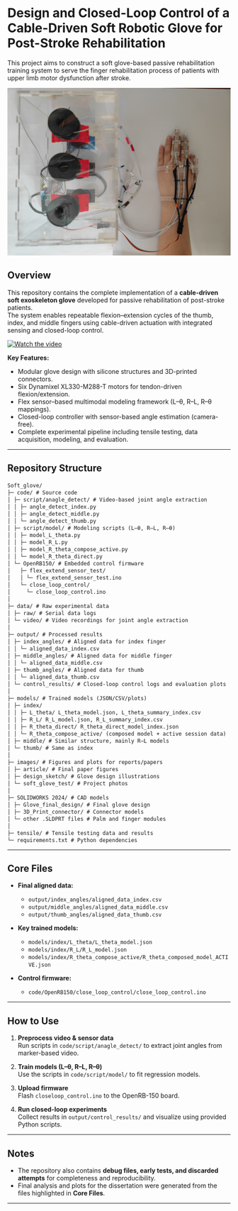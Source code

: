 # Design and Closed-Loop Control of a Cable-Driven Soft Robotic Glove for Post-Stroke Rehabilitation
This project aims to construct a soft glove-based passive rehabilitation training system to serve the finger rehabilitation process of patients with upper limb motor dysfunction after stroke.

![Description](images/soft_glove_test/IMG_20250812_173334.jpg) 


## Overview
This repository contains the complete implementation of a **cable-driven soft exoskeleton glove** developed for passive rehabilitation of post-stroke patients.  
The system enables repeatable flexion–extension cycles of the thumb, index, and middle fingers using cable-driven actuation with integrated sensing and closed-loop control.  

[![Watch the video](https://img.youtube.com/vi/nIMEAH1Ccxk/0.jpg)](https://youtu.be/nIMEAH1Ccxk)

**Key Features:**
- Modular glove design with silicone structures and 3D-printed connectors.  
- Six Dynamixel XL330-M288-T motors for tendon-driven flexion/extension.  
- Flex sensor–based multimodal modeling framework (L–θ, R–L, R–θ mappings).  
- Closed-loop controller with sensor-based angle estimation (camera-free).  
- Complete experimental pipeline including tensile testing, data acquisition, modeling, and evaluation.  

---

## Repository Structure
```
Soft_glove/
├─ code/ # Source code
│ ├─ script/anagle_detect/ # Video-based joint angle extraction
│ │ ├─ angle_detect_index.py
│ │ ├─ angle_detect_middle.py
│ │ └─ angle_detect_thumb.py
│ ├─ script/model/ # Modeling scripts (L–θ, R–L, R–θ)
│ │ ├─ model_L_theta.py
│ │ ├─ model_R_L.py
│ │ ├─ model_R_theta_compose_active.py
│ │ └─ model_R_theta_direct.py
│ └─ OpenRB150/ # Embedded control firmware
│   ├─ flex_extend_sensor_test/
│   │ └─ flex_extend_sensor_test.ino
│   └─ close_loop_control/
│     └─ close_loop_control.ino
│
├─ data/ # Raw experimental data
│ ├─ raw/ # Serial data logs
│ └─ video/ # Video recordings for joint angle extraction
│
├─ output/ # Processed results
│ ├─ index_angles/ # Aligned data for index finger
│ │ └─ aligned_data_index.csv
│ ├─ middle_angles/ # Aligned data for middle finger
│ │ └─ aligned_data_middle.csv
│ ├─ thumb_angles/ # Aligned data for thumb
│ │ └─ aligned_data_thumb.csv
│ └─ control_results/ # Closed-loop control logs and evaluation plots
│
├─ models/ # Trained models (JSON/CSV/plots)
│ ├─ index/
│ │ ├─ L_theta/ L_theta_model.json, L_theta_summary_index.csv
│ │ ├─ R_L/ R_L_model.json, R_L_summary_index.csv
│ │ ├─ R_theta_direct/ R_theta_direct_model_index.json
│ │ └─ R_theta_compose_active/ (composed model + active session data)
│ ├─ middle/ # Similar structure, mainly R–L models
│ └─ thumb/ # Same as index
│
├─ images/ # Figures and plots for reports/papers
│ ├─ article/ # Final paper figures
│ ├─ design_sketch/ # Glove design illustrations
│ └─ soft_glove_test/ # Project photos
│
├─ SOLIDWORKS 2024/ # CAD models
│ ├─ Glove_final_design/ # Final glove design
│ ├─ 3D_Print_connector/ # Connector models
│ └─ other .SLDPRT files # Palm and finger modules
│
├─ tensile/ # Tensile testing data and results
└─ requirements.txt # Python dependencies
```

---

## Core Files

- **Final aligned data:**  
  - `output/index_angles/aligned_data_index.csv`  
  - `output/middle_angles/aligned_data_middle.csv`  
  - `output/thumb_angles/aligned_data_thumb.csv`  

- **Key trained models:**  
  - `models/index/L_theta/L_theta_model.json`  
  - `models/index/R_L/R_L_model.json`  
  - `models/index/R_theta_compose_active/R_theta_composed_model_ACTIVE.json`  

- **Control firmware:**  
  - `code/OpenRB150/close_loop_control/close_loop_control.ino`

---

## How to Use

1. **Preprocess video & sensor data**  
   Run scripts in `code/script/anagle_detect/` to extract joint angles from marker-based video.  

2. **Train models (L–θ, R–L, R–θ)**  
   Use the scripts in `code/script/model/` to fit regression models.  

3. **Upload firmware**  
   Flash `closeloop_control.ino` to the OpenRB-150 board.  

4. **Run closed-loop experiments**  
   Collect results in `output/control_results/` and visualize using provided Python scripts.  

---

## Notes
- The repository also contains **debug files, early tests, and discarded attempts** for completeness and reproducibility.  
- Final analysis and plots for the dissertation were generated from the files highlighted in **Core Files**.  

---


